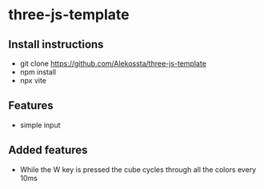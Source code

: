 # three-js-template
## Install instructions
- git clone https://github.com/Alekossta/three-js-template
- npm install
- npx vite

## Features
- simple input


## Added features
- While the W key is pressed the cube cycles through all the colors every 10ms
